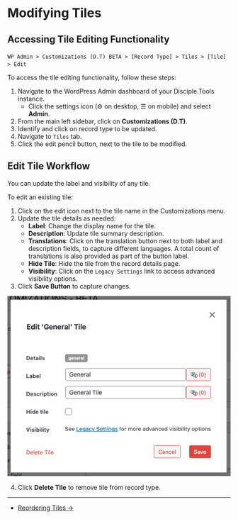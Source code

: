 # Modifying Tiles

## Accessing Tile Editing Functionality

`WP Admin > Customizations (D.T) BETA > [Record Type] > Tiles > [Tile] > Edit`

To access the tile editing functionality, follow these steps:

1. Navigate to the WordPress Admin dashboard of your Disciple.Tools instance.
   - Click the settings icon (⚙️ on desktop, ☰ on mobile) and select **Admin**.
2. From the main left sidebar, click on **Customizations (D.T)**.
3. Identify and click on record type to be updated.
4. Navigate to `Tiles` tab.
5. Click the edit pencil button, next to the tile to be modified.

## Edit Tile Workflow

You can update the label and visibility of any tile.

To edit an existing tile:

1. Click on the edit icon next to the tile name in the Customizations menu.
2. Update the tile details as needed:
   - **Label**: Change the display name for the tile.
   - **Description**: Update tile summary description.
   - **Translations**: Click on the translation button next to both label and description fields, to capture different languages. A total count of translations is also provided as part of the button label.
   - **Hide Tile**: Hide the tile from the record details page.
   - **Visibility**: Click on the `Legacy Settings` link to access advanced visibility options.
3. Click **Save Button** to capture changes.

![Edit Tile Modal](../imgs/tiles/edit-tile-modal.png)

4. Click **Delete Tile** to remove tile from record type.

---

- [Reordering Tiles →](./reordering.md) 